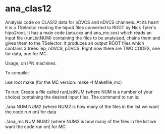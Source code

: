 # ana_clas12

Analysis code on CLAS12 data for pDVCS and nDVCS channels. 
At its heart it is a TSelector reading the hipo4 files converted to ROOT by Nick Tyler's hipo2root. 
It has a main code (ana.cxx and ana_mc.cxx) which reads an input file (runListNUM) containing the files to be analyized, chains them and gives them to the TSelector. 
It produces an output ROOT files which contains 3 trees: ep, nDVCS, pDVCS. 
Right now there are TWO CODES, one for data, one for MC. 

Usage, on IPN machines:

To compile:

use root
make  (for the MC version: make -f Makefile_mc)

To run:
Create a file called runListNUM (where NUM is a number of your choice) containing the desired input files. The command to run is:

./ana NUM NUM2 (where NUM2 is how many of the files in the list we want the code run on) for data

./ana_mc NUM NUM2 (where NUM2 is how many of the files in the list we want the code run on) for MC




